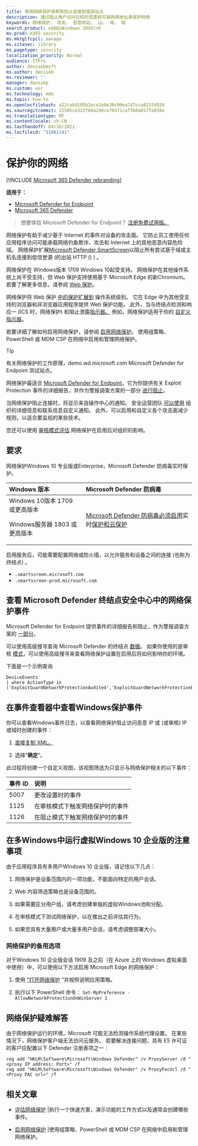 ```yaml
---
title: 使用网络保护来帮助防止连接到错误站点
description: 通过阻止用户访问已知的恶意和可疑网络地址来保护网络
keywords: 网络保护， 攻击， 恶意网站， ip， 域， 域
search.product: eADQiWindows 10XVcnh
ms.prod: m365-security
ms.mktglfcycl: manage
ms.sitesec: library
ms.pagetype: security
localization_priority: Normal
audience: ITPro
author: denisebmsft
ms.author: deniseb
ms.reviewer: ''
manager: dansimp
ms.custom: asr
ms.technology: mde
ms.topic: how-to
ms.openlocfilehash: a22cab9185b2ece2e8e30c00ea747cca823f4920
ms.sourcegitcommit: 22505ce322f68a2d0ce70d71caf3b0a657fa838a
ms.translationtype: MT
ms.contentlocale: zh-CN
ms.lasthandoff: 04/16/2021
ms.locfileid: "51861141"
---
```

# <a name="protect-your-network"></a>保护你的网络

[!INCLUDE [Microsoft 365 Defender rebranding](../../includes/microsoft-defender.md)]

**适用于：**
- [Microsoft Defender for Endpoint](https://go.microsoft.com/fwlink/p/?linkid=2154037)
- [Microsoft 365 Defender](https://go.microsoft.com/fwlink/?linkid=2118804)

> 想要体验 Microsoft Defender for Endpoint？ [注册免费试用版。](https://www.microsoft.com/microsoft-365/windows/microsoft-defender-atp?ocid=docs-wdatp-exposedapis-abovefoldlink)

网络保护有助于减少基于 Internet 的事件对设备的攻击面。 它防止员工使用任何应用程序访问可能承载网络钓鱼欺诈、攻击和 Internet 上的其他恶意内容危险域。 网络保护扩展[Microsoft Defender SmartScreen](https://docs.microsoft.com/windows/security/threat-protection/microsoft-defender-smartscreen/microsoft-defender-smartscreen-overview)以阻止所有尝试基于域或主机名连接到低信誉源 (的出站 HTTP () ) 。

网络保护在 Windows版本 1709 Windows 10起受支持。 网络保护在其他操作系统上尚不受支持，但 Web 保护支持使用基于 Microsoft Edge 的新Chromium。 若要了解更多信息，请参阅 [Web 保护](web-protection-overview.md)。

网络保护将 Web 保护 [中的保护扩展到](web-protection-overview.md) 操作系统级别。 它在 Edge 中为其他受支持的浏览器和非浏览器应用程序提供 Web 保护功能。 此外，当与终结点检测和响应一 (ICS 时，网络保护) 和阻止泄露[指示器。](overview-endpoint-detection-response.md) 例如，网络保护适用于你的 [自定义指示器](manage-indicators.md)。

若要详细了解如何启用网络保护，请参阅 [启用网络保护](enable-network-protection.md)。 使用组策略、PowerShell 或 MDM CSP 在网络中启用和管理网络保护。

> [!TIP]
> 有关网络保护的工作原理，demo.wd.microsoft.com Microsoft Defender [](https://demo.wd.microsoft.com?ocid=cx-wddocs-testground) for Endpoint 测试站点。

网络保护最适合 [Microsoft Defender for Endpoint](microsoft-defender-endpoint.md)，它为你提供有关 Exploit Protection 事件的详细报告，并作为警报调查方案的一部分 [进行阻止](investigate-alerts.md)。

当网络保护阻止连接时，将显示来自操作中心的通知。 安全运营团队 [可以使用](customize-attack-surface-reduction.md#customize-the-notification) 组织的详细信息和联系信息自定义通知。 此外，可以启用和自定义各个攻击面减少规则，以适合要监视的某些技术。

您还可以使用 [审核模式评估](audit-windows-defender.md) 网络保护在启用后对组织的影响。

## <a name="requirements"></a>要求

网络保护Windows 10 专业版或Enterprise，Microsoft Defender 防病毒实时保护。

| Windows 版本 | Microsoft Defender 防病毒 |
|:---|:---|
| Windows 10版本 1709 或更高版本 <p>Windows服务器 1803 或更高版本 | [Microsoft Defender 防病毒必须启用](configure-real-time-protection-microsoft-defender-antivirus.md)实时[保护和云保护](enable-cloud-protection-microsoft-defender-antivirus.md) |

启用服务后，可能需要配置网络或防火墙，以允许服务和设备之间的连接 (也称为终结点) 。  

- `.smartscreen.microsoft.com`
- `.smartscreen-prod.microsoft.com`

## <a name="review-network-protection-events-in-the-microsoft-defender-for-endpoint-security-center"></a>查看 Microsoft Defender 终结点安全中心中的网络保护事件

Microsoft Defender for Endpoint 提供事件的详细报告和阻止，作为警报调查方案的 [一部分](investigate-alerts.md)。

可以使用高级搜寻查询 Microsoft Defender 的终结点 [数据](advanced-hunting-overview.md)。 如果你使用的是审核 [模式](audit-windows-defender.md)，可以使用高级搜寻来查看网络保护设置在启用后将如何影响你的环境。

下面是一个示例查询

```kusto
DeviceEvents
| where ActionType in ('ExploitGuardNetworkProtectionAudited','ExploitGuardNetworkProtectionBlocked')
```

## <a name="review-network-protection-events-in-windows-event-viewer"></a>在事件查看器中查看Windows保护事件

你可以查看Windows事件日志，以查看网络保护阻止访问恶意 IP 或 (或审核) IP 或域时创建的事件：

1. [直接复制 XML。](event-views.md)

2. 选择“**确定**”。

此过程将创建一个自定义视图，该视图筛选为只显示与网络保护相关的以下事件：

| 事件 ID | 说明 |
|:---|:---|
| 5007 | 更改设置时的事件 |
| 1125 | 在审核模式下触发网络保护时的事件 |
| 1126 | 在阻止模式下触发网络保护时的事件 |

## <a name="considerations-for-windows-virtual-desktop-running-windows-10-enterprise-multi-session"></a>在多Windows中运行虚拟Windows 10 企业版的注意事项

由于应用程序具有多用户Windows 10 企业版，请记住以下几点：

1. 网络保护是设备范围内的一项功能，不能面向特定的用户会话。

2. Web 内容筛选策略也是设备范围的。

3. 如果需要区分用户组，请考虑创建单独的虚拟Windows池和分配。

4. 在审核模式下测试网络保护，以在推出之前评估其行为。 

5. 如果您具有大量用户或大量多用户会话，请考虑调整部署大小。

### <a name="alternative-option-for-network-protection"></a>网络保护的备用选项

对于Windows 10 企业版会话 1909 及之后（在 Azure 上的 Windows 虚拟桌面中使用）中，可以使用以下方法启用 Microsoft Edge 的网络保护：

1. 使用 ["打开网络保护](enable-network-protection.md) "并按照说明应用策略。

2. 执行以下 PowerShell 命令： `Set-MpPreference -AllowNetworkProtectionOnWinServer 1`

## <a name="network-protection-troubleshooting"></a>网络保护疑难解答

由于网络保护运行的环境，Microsoft 可能无法检测操作系统代理设置。 在某些情况下，网络保护客户端无法访问云服务。 若要解决连接问题，具有 E5 许可证的客户应配置以下 Defender 注册表项之一：

```console
reg add "HKLM\Software\Microsoft\Windows Defender" /v ProxyServer /d "<proxy IP address: Port>" /f
reg add "HKLM\Software\Microsoft\Windows Defender" /v ProxyPacUrl /d "<Proxy PAC url>" /f

```

## <a name="related-articles"></a>相关文章

- [评估网络保护](evaluate-network-protection.md) |执行一个快速方案，演示功能的工作方式以及通常会创建哪些事件。

- [启用网络保护](enable-network-protection.md) |使用组策略、PowerShell 或 MDM CSP 在网络中启用和管理网络保护。
